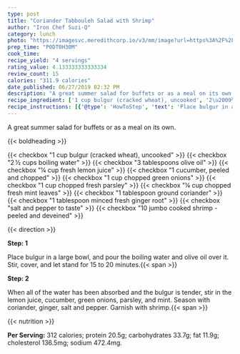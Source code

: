 ```yaml
---
type: post
title: "Coriander Tabbouleh Salad with Shrimp"
author: "Iron Chef Suzi-Q"
category: lunch
photo: "https://imagesvc.meredithcorp.io/v3/mm/image?url=https%3A%2F%2Fimages.media-allrecipes.com%2Fuserphotos%2F177353.jpg"
prep_time: "P0DT0H30M"
cook_time: 
recipe_yield: "4 servings"
rating_value: 4.133333333333334
review_count: 15
calories: "311.9 calories"
date_published: 06/27/2019 02:32 PM
description: "A great summer salad for buffets or as a meal on its own."
recipe_ingredient: ['1 cup bulgur (cracked wheat), uncooked', '2\u2009½ cups boiling water', '3 tablespoons olive oil', '¼ cup fresh lemon juice', '1 cucumber, peeled and chopped', '1 cup chopped green onions', '1 cup chopped fresh parsley', '¼ cup chopped fresh mint leaves', '1 tablespoon ground coriander', '1 tablespoon minced fresh ginger root', 'salt and pepper to taste', '10 jumbo cooked shrimp - peeled and deveined']
recipe_instructions: [{'@type': 'HowToStep', 'text': 'Place bulgur in a large bowl, and pour the boiling water and olive oil over it. Stir, cover, and let stand for 15 to 20 minutes.\n'}, {'@type': 'HowToStep', 'text': 'When all  of the water has been absorbed and the bulgur is tender, stir in the lemon juice, cucumber, green onions, parsley, and mint. Season with coriander, ginger, salt and pepper. Garnish with shrimp.\n'}]
---
```


A great summer salad for buffets or as a meal on its own. 

{{< boldheading >}}

{{< checkbox "1 cup bulgur (cracked wheat), uncooked" >}}
{{< checkbox "2 ½ cups boiling water" >}}
{{< checkbox "3 tablespoons olive oil" >}}
{{< checkbox "¼ cup fresh lemon juice" >}}
{{< checkbox "1  cucumber, peeled and chopped" >}}
{{< checkbox "1 cup chopped green onions" >}}
{{< checkbox "1 cup chopped fresh parsley" >}}
{{< checkbox "¼ cup chopped fresh mint leaves" >}}
{{< checkbox "1 tablespoon ground coriander" >}}
{{< checkbox "1 tablespoon minced fresh ginger root" >}}
{{< checkbox "salt and pepper to taste" >}}
{{< checkbox "10 jumbo cooked shrimp - peeled and deveined" >}}


{{< direction >}}

**Step: 1**

Place bulgur in a large bowl, and pour the boiling water and olive oil over it. Stir, cover, and let stand for 15 to 20 minutes.{{< span >}}

**Step: 2**

When all  of the water has been absorbed and the bulgur is tender, stir in the lemon juice, cucumber, green onions, parsley, and mint. Season with coriander, ginger, salt and pepper. Garnish with shrimp.{{< span >}}

{{< nutrition >}}

**Per Serving:** 312 calories; protein 20.5g; carbohydrates 33.7g; fat 11.9g; cholesterol 136.5mg; sodium 472.4mg.